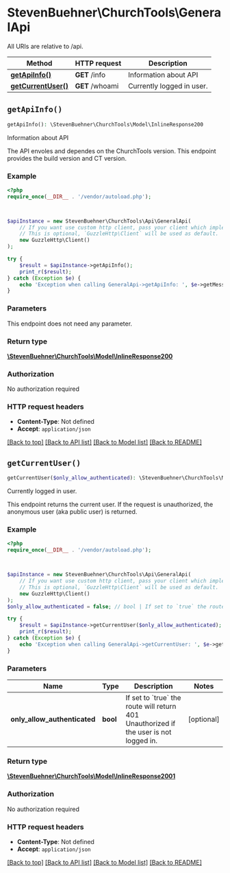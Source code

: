 # StevenBuehner\ChurchTools\GeneralApi

All URIs are relative to /api.

Method | HTTP request | Description
------------- | ------------- | -------------
[**getApiInfo()**](GeneralApi.md#getApiInfo) | **GET** /info | Information about API
[**getCurrentUser()**](GeneralApi.md#getCurrentUser) | **GET** /whoami | Currently logged in user.


## `getApiInfo()`

```php
getApiInfo(): \StevenBuehner\ChurchTools\Model\InlineResponse200
```

Information about API

The API envoles and dependes on the ChurchTools version. This endpoint provides the build version and CT version.

### Example

```php
<?php
require_once(__DIR__ . '/vendor/autoload.php');



$apiInstance = new StevenBuehner\ChurchTools\Api\GeneralApi(
    // If you want use custom http client, pass your client which implements `GuzzleHttp\ClientInterface`.
    // This is optional, `GuzzleHttp\Client` will be used as default.
    new GuzzleHttp\Client()
);

try {
    $result = $apiInstance->getApiInfo();
    print_r($result);
} catch (Exception $e) {
    echo 'Exception when calling GeneralApi->getApiInfo: ', $e->getMessage(), PHP_EOL;
}
```

### Parameters

This endpoint does not need any parameter.

### Return type

[**\StevenBuehner\ChurchTools\Model\InlineResponse200**](../Model/InlineResponse200.md)

### Authorization

No authorization required

### HTTP request headers

- **Content-Type**: Not defined
- **Accept**: `application/json`

[[Back to top]](#) [[Back to API list]](../../README.md#endpoints)
[[Back to Model list]](../../README.md#models)
[[Back to README]](../../README.md)

## `getCurrentUser()`

```php
getCurrentUser($only_allow_authenticated): \StevenBuehner\ChurchTools\Model\InlineResponse2001
```

Currently logged in user.

This endpoint returns the current user. If the request is unauthorized, the anonymous user (aka public user) is returned.

### Example

```php
<?php
require_once(__DIR__ . '/vendor/autoload.php');



$apiInstance = new StevenBuehner\ChurchTools\Api\GeneralApi(
    // If you want use custom http client, pass your client which implements `GuzzleHttp\ClientInterface`.
    // This is optional, `GuzzleHttp\Client` will be used as default.
    new GuzzleHttp\Client()
);
$only_allow_authenticated = false; // bool | If set to `true` the route will return 401 Unauthorized if the user is not logged in.

try {
    $result = $apiInstance->getCurrentUser($only_allow_authenticated);
    print_r($result);
} catch (Exception $e) {
    echo 'Exception when calling GeneralApi->getCurrentUser: ', $e->getMessage(), PHP_EOL;
}
```

### Parameters

Name | Type | Description  | Notes
------------- | ------------- | ------------- | -------------
 **only_allow_authenticated** | **bool**| If set to &#x60;true&#x60; the route will return 401 Unauthorized if the user is not logged in. | [optional]

### Return type

[**\StevenBuehner\ChurchTools\Model\InlineResponse2001**](../Model/InlineResponse2001.md)

### Authorization

No authorization required

### HTTP request headers

- **Content-Type**: Not defined
- **Accept**: `application/json`

[[Back to top]](#) [[Back to API list]](../../README.md#endpoints)
[[Back to Model list]](../../README.md#models)
[[Back to README]](../../README.md)
